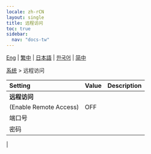 ```yaml
---
locale: zh-rCN
layout: single
title: 远程访问
toc: true
sidebar:
  nav: "docs-tw"
---
```

[Eng](/dancexr/menu/2025.4/system2/remote_access) | [繁中](/tw/dancexr/menu/2025.4/system2/remote_access) | [日本語](/jp/dancexr/menu/2025.4/system2/remote_access) | [한국어](/kr/dancexr/menu/2025.4/system2/remote_access) | [简中](/zh/dancexr/menu/2025.4/system2/remote_access)

[系统](../menu#系统) > 远程访问



| Setting | Value | Description |
| :--- | --- | :--- |
|**远程访问** | | 
| (Enable Remote Access) | OFF | 
| 端口号 || 
| 密码 || 
|
